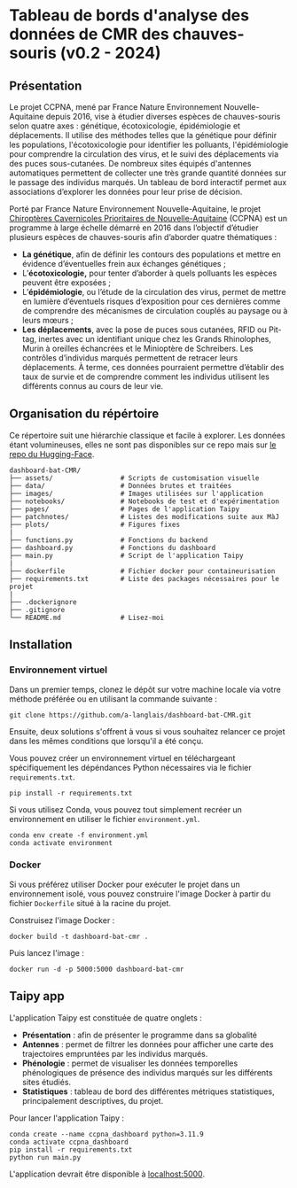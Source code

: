 # Tableau de bords d'analyse des données de CMR des chauves-souris (v0.2 - 2024)

## Présentation

Le projet CCPNA, mené par France Nature Environnement Nouvelle-Aquitaine depuis 2016, vise à étudier diverses espèces de chauves-souris selon quatre axes : génétique, écotoxicologie, épidémiologie et déplacements. Il utilise des méthodes telles que la génétique pour définir les populations, l'écotoxicologie pour identifier les polluants, l'épidémiologie pour comprendre la circulation des virus, et le suivi des déplacements via des puces sous-cutanées. De nombreux sites équipés d'antennes automatiques permettent de collecter une très grande quantité données sur le passage des individus marqués. Un tableau de bord interactif permet aux associations d’explorer les données pour leur prise de décision.

Porté par France Nature Environnement Nouvelle-Aquitaine, le projet [Chiroptères Cavernicoles Prioritaires de Nouvelle-Aquitaine](https://vimeo.com/435059221/7a3f18d6ba) (CCPNA) est un programme à large échelle démarré en 2016 dans l’objectif d’étudier plusieurs espèces de chauves-souris afin d’aborder quatre thématiques : 

- **La génétique**, afin de définir les contours des populations et mettre en évidence d’éventuelles frein aux échanges génétiques ;
- L’**écotoxicologie,** pour tenter d’aborder à quels polluants les espèces peuvent être exposées ;
- L’**épidémiologie**, ou l’étude de la circulation des
virus, permet de mettre en lumière d’éventuels risques d’exposition pour ces dernières comme de comprendre des mécanismes de circulation couplés au paysage ou à leurs mœurs ;
- **Les déplacements**, avec la pose de puces sous cutanées, RFID ou Pit-tag, inertes avec un identifiant unique chez les Grands Rhinolophes, Murin à oreilles échancrées et le Minioptère de
Schreibers. Les contrôles d’individus marqués permettent de retracer leurs déplacements. À terme, ces données pourraient permettre d’établir des taux de survie et de comprendre comment les individus utilisent les différents connus au cours de leur vie.

## Organisation du répértoire

Ce répertoire suit une hiérarchie classique et facile à explorer. Les données étant volumineuses, elles ne sont pas disponibles sur ce repo mais sur [le repo du Hugging-Face](https://huggingface.co/spaces/a-langlais/ccpna-taipy-dashboard/tree/main/data).

```shell
dashboard-bat-CMR/
├── assets/                 # Scripts de customisation visuelle
├── data/                   # Données brutes et traitées
├── images/                 # Images utilisées sur l'application
├── notebooks/              # Notebooks de test et d'expérimentation
├── pages/                  # Pages de l'application Taipy
├── patchnotes/             # Listes des modifications suite aux MàJ
├── plots/                  # Figures fixes
|
├── functions.py            # Fonctions du backend
├── dashboard.py            # Fonctions du dashboard
├── main.py                 # Script de l'application Taipy
|
├── dockerfile              # Fichier docker pour containeurisation
├── requirements.txt        # Liste des packages nécessaires pour le projet
|
├── .dockerignore
├── .gitignore
└── README.md               # Lisez-moi
```

## Installation
### Environnement virtuel

Dans un premier temps, clonez le dépôt sur votre machine locale via votre méthode préférée ou en utilisant la commande suivante :

```shell
git clone https://github.com/a-langlais/dashboard-bat-CMR.git
```

Ensuite, deux solutions s'offrent à vous si vous souhaitez relancer ce projet dans les mêmes conditions que lorsqu'il a été conçu.

Vous pouvez créer un environnement virtuel en téléchargeant spécifiquement les dépéndances Python nécessaires via le fichier `requirements.txt`.

```shell
pip install -r requirements.txt
```

Si vous utilisez Conda, vous pouvez tout simplement recréer un environnement en utiliser le fichier `environment.yml`.

```shell
conda env create -f environment.yml
conda activate environment
```

### Docker

Si vous préférez utiliser Docker pour exécuter le projet dans un environnement isolé, vous pouvez construire l'image Docker à partir du fichier `Dockerfile` situé à la racine du projet.

Construisez l'image Docker :

```shell
docker build -t dashboard-bat-cmr .
```

Puis lancez l'image :

```shell
docker run -d -p 5000:5000 dashboard-bat-cmr
```

## Taipy app

L'application Taipy est constituée de quatre onglets :
- **Présentation** : afin de présenter le programme dans sa globalité
- **Antennes** : permet de filtrer les données pour afficher une carte des trajectoires empruntées par les individus marqués.
- **Phénologie** : permet de visualiser les données temporelles phénologiques de présence des individus marqués sur les différents sites étudiés.
- **Statistiques** : tableau de bord des différentes métriques statistiques, principalement descriptives, du projet.

Pour lancer l'application Taipy :

```shell
conda create --name ccpna_dashboard python=3.11.9
conda activate ccpna_dashboard
pip install -r requirements.txt
python run main.py
```

L'application devrait être disponible à [localhost:5000](http://localhost:5000).
